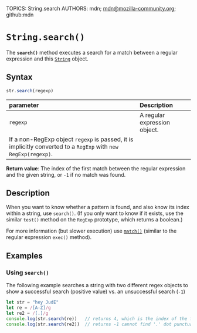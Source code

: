 TOPICS: String.search
AUTHORS: mdn; mdn@mozilla-community.org; github:mdn

# `String.search()`

The **`search()`** method executes a search for a match between a regular expression and this
[`String`](/en/webfrontend/String) object.

## Syntax

```javascript
str.search(regexp)
```

| parameter | Description |
| :-- | :-- |
| `regexp` | A regular expression object.
If a non-RegExp object `regexp` is passed, it is implicitly converted to a `RegExp` with `new RegExp(regexp)`. |

**Return value**: The index of the first match between the regular expression and the given string,
or `-1` if no match was found.

## Description

When you want to know whether a pattern is found, and also know its index within a string, use
`search()`. (If you only want to know if it exists, use the similar `test()` method on the `RegExp`
prototype, which returns a boolean.)

For more information (but slower execution) use [`match()`](/en/webfrontend/String.match) (similar
to the regular expression `exec()` method).

## Examples

### Using `search()`

The following example searches a string with two different regex objects to show a successful
search (positive value) vs. an unsuccessful search (`-1`)

```javascript
let str = "hey JudE"
let re = /[A-Z]/g
let re2 = /[.]/g
console.log(str.search(re))   // returns 4, which is the index of the first capital letter "J"
console.log(str.search(re2))  // returns -1 cannot find '.' dot punctuation
```
